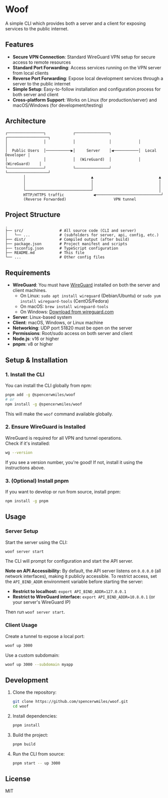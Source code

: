 # Woof

A simple CLI which provides both a server and a client for exposing services to the public internet.

## Features

- **Secure VPN Connection**: Standard WireGuard VPN setup for secure access to remote resources
- **Standard Port Forwarding**: Access services running on the VPN server from local clients
- **Reverse Port Forwarding**: Expose local development services through a server to the public internet
- **Simple Setup**: Easy-to-follow installation and configuration process for both server and client
- **Cross-platform Support**: Works on Linux (for production/server) and macOS/Windows (for development/testing)

## Architecture

```
┌────────────────┐            ┌───────────────┐            ┌──────────────────┐
│                │            │               │            │                  │
│  Public Users  │───────────▶│     Server    │◀───────────│  Local Developer │
│                │            │  (WireGuard)  │            │   (WireGuard)    │
└────────────────┘            └───────────────┘            └──────────────────┘
        │                             ▲                             ▲
        │                             │                             │
        │                             │                             │
        └─────────────────────────────┘                             │
        HTTP/HTTPS traffic             ◀─────────────────────────────┘
        (Reverse Forwarded)                     VPN tunnel
```

## Project Structure

```
.
├── src/                # All source code (CLI and server)
│   └── ...             # (subfolders for server, api, config, etc.)
├── dist/               # Compiled output (after build)
├── package.json        # Project manifest and scripts
├── tsconfig.json       # TypeScript configuration
├── README.md           # This file
└── ...                 # Other config files
```

## Requirements

- **WireGuard**: You must have [WireGuard](https://www.wireguard.com/install/) installed on both the server and client machines.  
  - On Linux: `sudo apt install wireguard` (Debian/Ubuntu) or `sudo yum install wireguard-tools` (CentOS/Fedora)
  - On macOS: `brew install wireguard-tools`
  - On Windows: [Download from wireguard.com](https://www.wireguard.com/install/)
- **Server**: Linux-based system
- **Client**: macOS, Windows, or Linux machine
- **Networking**: UDP port 51820 must be open on the server
- **Permissions**: Root/sudo access on both server and client
- **Node.js**: v16 or higher
- **pnpm**: v8 or higher

## Setup & Installation

### 1. Install the CLI

You can install the CLI globally from npm:

```bash
pnpm add -g @spencerwmiles/woof
# or
npm install -g @spencerwmiles/woof
```

This will make the `woof` command available globally.

### 2. Ensure WireGuard is Installed

WireGuard is required for all VPN and tunnel operations.  
Check if it's installed:

```bash
wg --version
```

If you see a version number, you're good! If not, install it using the instructions above.

### 3. (Optional) Install pnpm

If you want to develop or run from source, install pnpm:

```bash
npm install -g pnpm
```

## Usage

### Server Setup

Start the server using the CLI:

```bash
woof server start
```

The CLI will prompt for configuration and start the API server.

**Note on API Accessibility:** By default, the API server listens on `0.0.0.0` (all network interfaces), making it publicly accessible. To restrict access, set the `API_BIND_ADDR` environment variable before starting the server:

- **Restrict to localhost:** `export API_BIND_ADDR=127.0.0.1`
- **Restrict to WireGuard interface:** `export API_BIND_ADDR=10.8.0.1` (or your server's WireGuard IP)

Then run `woof server start`.

### Client Usage

Create a tunnel to expose a local port:

```bash
woof up 3000
```

Use a custom subdomain:

```bash
woof up 3000 --subdomain myapp
```

## Development

1. Clone the repository:
   ```bash
   git clone https://github.com/spencerwmiles/woof.git
   cd woof
   ```

2. Install dependencies:
   ```bash
   pnpm install
   ```

3. Build the project:
   ```bash
   pnpm build
   ```

4. Run the CLI from source:
   ```bash
   pnpm start -- up 3000
   ```

## License

MIT